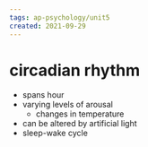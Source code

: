 ```yaml
---
tags: ap-psychology/unit5 
created: 2021-09-29
---
```


# circadian rhythm

- spans  hour
- varying levels of arousal
	- changes in temperature
- can be altered by artificial light
- sleep-wake cycle 
